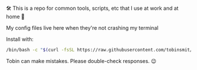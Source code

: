 🛠️ This is a repo for common tools, scripts, etc that I use at work and at home 🏡

My config files live here when they're not crashing my terminal

Install with:
```bash
/bin/bash -c "$(curl -fsSL https://raw.githubusercontent.com/tobinsmit/dotfiles/main/.dotfiles/install.sh)"
```

Tobin can make mistakes. Please double-check responses. 😉

